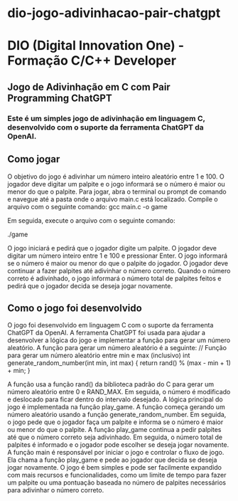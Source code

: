 # dio-jogo-adivinhacao-pair-chatgpt

# DIO (Digital Innovation One) - Formação C/C++ Developer

## Jogo de Adivinhação em C com Pair Programming ChatGPT

### Este é um simples jogo de adivinhação em linguagem C, desenvolvido com o suporte da ferramenta ChatGPT da OpenAI.

## Como jogar

O objetivo do jogo é adivinhar um número inteiro aleatório entre 1 e 100. O jogador deve digitar um palpite e o jogo informará se o número é maior ou menor do que o palpite.
Para jogar, abra o terminal ou prompt de comando e navegue até a pasta onde o arquivo main.c está localizado. Compile o arquivo com o seguinte comando:
gcc main.c -o game

Em seguida, execute o arquivo com o seguinte comando:

./game

O jogo iniciará e pedirá que o jogador digite um palpite. O jogador deve digitar um número inteiro entre 1 e 100 e pressionar Enter.
O jogo informará se o número é maior ou menor do que o palpite do jogador. O jogador deve continuar a fazer palpites até adivinhar o número correto.
Quando o número correto é adivinhado, o jogo informará o número total de palpites feitos e pedirá que o jogador decida se deseja jogar novamente.

## Como o jogo foi desenvolvido

O jogo foi desenvolvido em linguagem C com o suporte da ferramenta ChatGPT da OpenAI. A ferramenta ChatGPT foi usada para ajudar a desenvolver a lógica do jogo e implementar a função para gerar um número aleatório.
A função para gerar um número aleatório é a seguinte:
// Função para gerar um número aleatório entre min e max (inclusivo)
int generate_random_number(int min, int max) {
    return rand() % (max - min + 1) + min;
}

A função usa a função rand() da biblioteca padrão do C para gerar um número aleatório entre 0 e RAND_MAX. Em seguida, o número é modificado e deslocado para ficar dentro do intervalo desejado.
A lógica principal do jogo é implementada na função play_game. A função começa gerando um número aleatório usando a função generate_random_number. Em seguida, o jogo pede que o jogador faça um palpite e informa se o número é maior ou menor do que o palpite.
A função play_game continua a pedir palpites até que o número correto seja adivinhado. Em seguida, o número total de palpites é informado e o jogador pode escolher se deseja jogar novamente.
A função main é responsável por iniciar o jogo e controlar o fluxo de jogo. Ela chama a função play_game e pede ao jogador que decida se deseja jogar novamente.
O jogo é bem simples e pode ser facilmente expandido com mais recursos e funcionalidades, como um limite de tempo para fazer um palpite ou uma pontuação baseada no número de palpites necessários para adivinhar o número correto.





